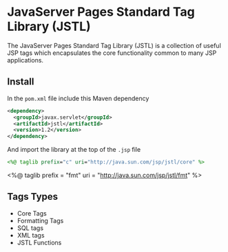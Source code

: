 # JavaServer Pages Standard Tag Library (JSTL)

The JavaServer Pages Standard Tag Library (JSTL) is a collection of useful JSP tags which encapsulates the core functionality common to many JSP applications.

## Install

In the `pom.xml` file include this Maven dependency

```xml
<dependency>
  <groupId>javax.servlet</groupId>
  <artifactId>jstl</artifactId>
  <version>1.2</version>
</dependency>
```

And import the library at the top of the `.jsp` file

```jsp
<%@ taglib prefix="c" uri="http://java.sun.com/jsp/jstl/core" %>
```

<%@ taglib prefix = "fmt" uri = "http://java.sun.com/jsp/jstl/fmt" %>

## Tags Types

- Core Tags
- Formatting Tags
- SQL tags
- XML tags
- JSTL Functions
